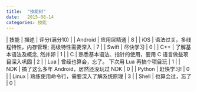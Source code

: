 ```yaml
---
title:  "技能树"
date:   2015-08-14 
categories: 技能 
---
```


| 技能 | 描述 | 评分(满分10) |
| Android | 应用层精通 | 8 | 
| iOS | 语法过关，多线程特性，内存管理; 高级特性需要深入 | 7 |
| Swift | 尽快学习 | 0 |
| C++ | 了解基本语法及概念, 然并卵 | 1 | 
| C | 熟悉基本语法、指针的使用，要用 C 语言做些项目深入巩固 | 2 | 
| Lua | 曾经也算会，忘了。 下次用 Lua 再搞个项目玩 | 1 | 
| NDK | 搞了这么多年 Android，居然还没玩过 NDK | 0 |
| Python | 赶快学习! | 0 |
| Linux | 熟练使用命令行，需要深入了解系统原理 | 3 | 
| Shell | 也算会过，忘了 | 0 |


